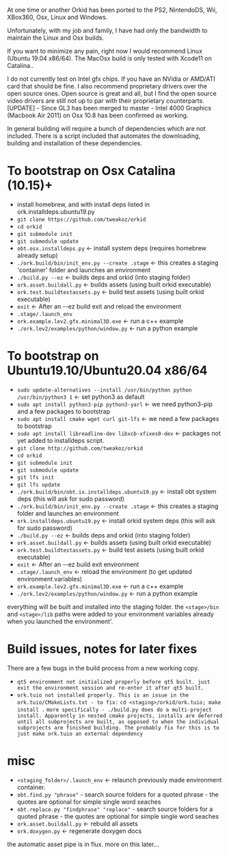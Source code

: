 At one time or another Orkid has been ported to the PS2, NintendoDS, Wii, XBox360, Osx, Linux and Windows.

Unfortunately, with my job and family, I have had only the bandwidth to maintain the Linux and Osx builds.

If you want to minimize any pain, right now I would recommend Linux (Ubuntu 19.04 x86/64). The MacOsx build is only tested with Xcode11 on Catalina..

I do not currently test on Intel gfx chips. If you have an NVidia or AMD/ATI card that should be fine. I also recommend proprietary drivers over the open source ones. Open source is great and all, but I find the open source video drivers are still not up to par with their proprietary counterparts.
[UPDATE] - Since GL3 has been merged to master - Intel 4000 Graphics (Macbook Air 2011) on Osx 10.8 has been confirmed as working.

In general building will require a bunch of dependencies which are not included. There is a script included that automates the downloading, building and installation of these dependencies.

To bootstrap on Osx Catalina (10.15)+
==================================
* install homebrew, and with install deps listed in ork.installdeps.ubuntu19.py
* ```git clone https://github.com/tweakoz/orkid```
* ```cd orkid```
* ```git submodule init```
* ```git submodule update```
* ```obt.osx.installdeps.py``` <- install system deps (requires homebrew already setup)
* ```./ork.build/bin/init_env.py --create .stage``` <- this creates a staging 'container' folder and launches an environment
* ```./build.py --ez``` <- builds deps and orkid (into staging folder)
* ```ork.asset.buildall.py``` <- builds assets (using built orkid executable)
* ```ork.test.buildtestassets.py``` <- build test assets (using built orkid executable)
* ```exit``` <- After an --ez build exit and reload the environment
* ```.stage/.launch_env```
* ```ork.example.lev2.gfx.minimal3D.exe``` <- run a c++ example
* ```./ork.lev2/examples/python/window.py``` <- run a python example

To bootstrap on Ubuntu19.10/Ubuntu20.04 x86/64
==================================
* ```sudo update-alternatives --install /usr/bin/python python /usr/bin/python3 1``` <- set python3 as default
* ```sudo apt install python3-pip python3-yarl``` <- we need python3-pip and a few packages to bootstrap
* ```sudo apt install cmake wget curl git-lfs``` <- we need a few packages to bootstrap
* ```sudo apt install libreadline-dev libxcb-xfixes0-dev``` <- packages not yet added to installdeps script.
* ```git clone http://github.com/tweakoz/orkid```
* ```cd orkid```
* ```git submodule init```
* ```git submodule update```
* ```git lfs init```
* ```git lfs update```
* ```./ork.build/bin/obt.ix.installdeps.ubuntu19.py``` <- install obt system deps (this will ask for sudo password)
* ```./ork.build/bin/init_env.py --create .stage``` <- this creates a staging folder and launches an environment
* ```ork.installdeps.ubuntu19.py``` <- install orkid system deps (this will ask for sudo password)
* ```./build.py --ez``` <- builds deps and orkid (into staging folder)
* ```ork.asset.buildall.py``` <- builds assets (using built orkid executable)
* ```ork.test.buildtestassets.py``` <- build test assets (using built orkid executable)
* ```exit``` <- After an --ez build exit environment
* ```.stage/.launch_env``` <- reload the environment (to get updated environment variables)
* ```ork.example.lev2.gfx.minimal3D.exe``` <- run a c++ example
* ```./ork.lev2/examples/python/window.py``` <- run a python example

everything will be built and installed into the staging folder.
the ```<stage>/bin``` and ```<stage>/lib``` paths were added to your environment variables already when you launched the environment'.

Build issues, notes for later fixes
==================================
There are a few bugs in the build process from a new working copy.
* ```qt5 environment not initialized properly before qt5 built. just exit the environment session and re-enter it after qt5 built.```
* ```ork.tuio not installed properly. This is an issue in the ork.tuio/CMakeLists.txt - to fix:```
     ```cd <staging>/orkid/ork.tuio; make install .```
     ```more specifically - ./build.py does do a multi-project install. Apparently in nested cmake projects, installs are deferred until all subprojects are built, as opposed to when the individual subprojects are finished building. The probably fix for this is to just make ork.tuio an external dependency```
     
misc
=====
* ```<staging_folder>/.launch_env``` <- relaunch previously made environment container.
* ```obt.find.py "phrase"``` - search source folders for a quoted phrase - the quotes are optional for simple single word seaches
* ```obt.replace.py "findphrase" "replace"``` - search source folders for a quoted phrase - the quotes are optional for simple single word seaches
* ```ork.asset.buildall.py``` <- rebuild all assets
* ```ork.doxygen.py``` <- regenerate doxygen docs


the automatic asset pipe is in flux. more on this later...
